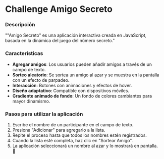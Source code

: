 <h1>Challenge Amigo Secreto</h1>

### Descripción 
""Amigo Secreto" es una aplicación interactiva creada en JavaScript, basada en la dinámica del juego del número secreto."

### Características
- **Agregar amigos**: Los usuarios pueden añadir amigos a través de un campo de texto.
- **Sorteo aleatorio**: Se sortea un amigo al azar y se muestra en la pantalla con un efecto de parpadeo.
- **Interacción**: Botones con animaciones y efectos de hover.
- **Diseño adaptativo**: Compatible con dispositivos móviles.
- **Gradiente animado de fondo**: Un fondo de colores cambiantes para mayor dinamismo.

### Pasos para utilizar la aplicación
1. Escribe el nombre de un participante en el campo de texto.
2. Presiona "Adicionar" para agregarlo a la lista.
3. Repite el proceso hasta que todos los nombres estén registrados.
4. Cuando la lista esté completa, haz clic en "Sortear Amigo".
5. La aplicación seleccionará un nombre al azar y lo mostrará en pantalla. 🎊
